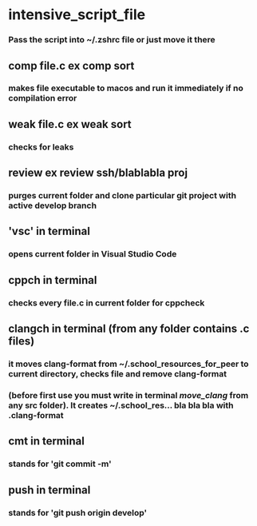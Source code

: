 # intensive_script_file

### Pass the script into ~/.zshrc file or just move it there

## comp file.c ex comp sort
### makes file executable to macos and run it immediately if no compilation error

## weak file.c ex weak sort
### checks for leaks

## review ex review ssh/blablabla proj
### purges current folder and clone particular git project with active develop branch

## 'vsc' in terminal
### opens current folder in Visual Studio Code

## cppch in terminal
### checks every file.c in current folder for cppcheck

## clangch in terminal (from any folder contains .c files)
### it moves clang-format from ~/.school_resources_for_peer to current directory, checks file and remove clang-format
### (before first use you must write in terminal ***move_clang*** from any src folder). It creates ~/.school_res... bla bla bla with .clang-format

## cmt in terminal
### stands for 'git commit -m'

## push in terminal
### stands for 'git push origin develop'
